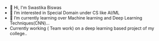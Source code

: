 - 👋 Hi, I'm Swastika Biswas 
- 👀 I’m interested in Special Domain under CS like AI/ML
- 🌱 I’m currently learning over Machine learning and Deep Learning Techniques(CNN)...
- Currently working ( Team work) on a deep learning based project of my college..

